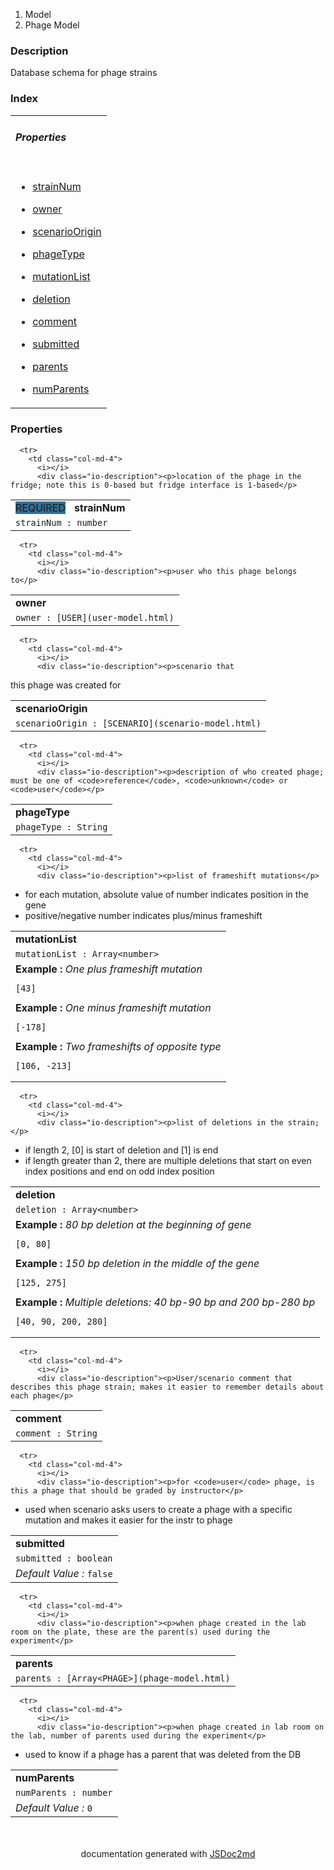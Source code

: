   <ol class="breadcrumb">
    <li>Model</li>
  <li>Phage Model</li>
</ol>
  <p class="comment">
    <h3>Description</h3>
  </p>
  <p class="comment">
    Database schema for phage strains
  </p>
<section>
  <h3 id="index">Index</h3>
  <table class="table table-sm table-bordered index-table">
  <tbody>
    <tr>
<td class="col-md-4"><h6><b>Properties</b></h6></td>
</tr>
<tr>
<td class="col-md-4">
<ul class="index-list">
<li>

<a href="#module_Phage Model..strainNum">strainNum</a>
</li>
<li>

<a href="#module_Phage Model..owner">owner</a>
</li>
<li>

<a href="#module_Phage Model..scenarioOrigin">scenarioOrigin</a>
</li>
<li>

<a href="#module_Phage Model..phageType">phageType</a>
</li>
<li>

<a href="#module_Phage Model..mutationList">mutationList</a>
</li>
<li>

<a href="#module_Phage Model..deletion">deletion</a>
</li>
<li>

<a href="#module_Phage Model..comment">comment</a>
</li>
<li>

<a href="#module_Phage Model..submitted">submitted</a>
</li>
<li>

<a href="#module_Phage Model..parents">parents</a>
</li>
<li>

<a href="#module_Phage Model..numParents">numParents</a>
</li>
</ul>
</td>
</tr>
</tbody>
  </table>
</section>
<section><h3>Properties</h3>  <table class="table table-sm table-bordered">
  <tbody>
    <tr id="strainNum"><td class="col-md-4">
      <a name="module_Phage Model..strainNum"></a>
          <span class="modifier" style="background:#31708f;margin-right:10px;">REQUIRED</span>
      <b>strainNum</b>
      </td></tr>
    <tr>
      <td class="col-md-4"><code>strainNum : number</code></td>
    </tr>

      <tr>
        <td class="col-md-4">
          <i></i>
          <div class="io-description"><p>location of the phage in the fridge; note this is 0-based but fridge interface is 1-based</p>
</div>
        </td>
      </tr>
  </tbody>
</table>

  <table class="table table-sm table-bordered">
  <tbody>
    <tr id="owner"><td class="col-md-4">
      <a name="module_Phage Model..owner"></a>
      <b>owner</b>
      </td></tr>
    <tr>
      <td class="col-md-4"><code>owner : [USER](user-model.html)</code></td>
    </tr>

      <tr>
        <td class="col-md-4">
          <i></i>
          <div class="io-description"><p>user who this phage belongs to</p>
</div>
        </td>
      </tr>
  </tbody>
</table>

  <table class="table table-sm table-bordered">
  <tbody>
    <tr id="scenarioOrigin"><td class="col-md-4">
      <a name="module_Phage Model..scenarioOrigin"></a>
      <b>scenarioOrigin</b>
      </td></tr>
    <tr>
      <td class="col-md-4"><code>scenarioOrigin : [SCENARIO](scenario-model.html)</code></td>
    </tr>

      <tr>
        <td class="col-md-4">
          <i></i>
          <div class="io-description"><p>scenario that
this phage was created for</p>
</div>
        </td>
      </tr>
  </tbody>
</table>

  <table class="table table-sm table-bordered">
  <tbody>
    <tr id="phageType"><td class="col-md-4">
      <a name="module_Phage Model..phageType"></a>
      <b>phageType</b>
      </td></tr>
    <tr>
      <td class="col-md-4"><code>phageType : String</code></td>
    </tr>

      <tr>
        <td class="col-md-4">
          <i></i>
          <div class="io-description"><p>description of who created phage; must be one of <code>reference</code>, <code>unknown</code> or <code>user</code></p>
</div>
        </td>
      </tr>
  </tbody>
</table>

  <table class="table table-sm table-bordered">
  <tbody>
    <tr id="mutationList"><td class="col-md-4">
      <a name="module_Phage Model..mutationList"></a>
      <b>mutationList</b>
      </td></tr>
    <tr>
      <td class="col-md-4"><code>mutationList : Array&lt;number&gt;</code></td>
    </tr>

      <tr>
        <td class="col-md-4">
          <i></i>
          <div class="io-description"><p>list of frameshift mutations</p>
<ul>
<li>for each mutation, absolute value of number indicates position in the gene</li>
<li>positive/negative number indicates plus/minus frameshift</li>
</ul>
</div>
        </td>
      </tr>
      <tr>
        <td class="col-md-4">
          <div class="io-description">
    <b>Example : </b>
    <i>One plus frameshift mutation</i> 
  <pre class="language-html"><code class="language-html">[43]
</code></pre> 
  </div>
<div class="io-description">
    <b>Example : </b>
    <i>One minus frameshift mutation</i> 
  <pre class="language-html"><code class="language-html">[-178]
</code></pre> 
  </div>
<div class="io-description">
    <b>Example : </b>
    <i>Two frameshifts of opposite type </i> 
  <pre class="language-html"><code class="language-html">[106, -213]
</code></pre> 
  </div>
        </td>
      </tr>
  </tbody>
</table>

  <table class="table table-sm table-bordered">
  <tbody>
    <tr id="deletion"><td class="col-md-4">
      <a name="module_Phage Model..deletion"></a>
      <b>deletion</b>
      </td></tr>
    <tr>
      <td class="col-md-4"><code>deletion : Array&lt;number&gt;</code></td>
    </tr>

      <tr>
        <td class="col-md-4">
          <i></i>
          <div class="io-description"><p>list of deletions in the strain;</p>
<ul>
<li>if length 2, [0] is start of deletion and [1] is end</li>
<li>if length greater than 2, there are multiple deletions that start on even index positions and end on odd index position</li>
</ul>
</div>
        </td>
      </tr>
      <tr>
        <td class="col-md-4">
          <div class="io-description">
    <b>Example : </b>
    <i>80 bp deletion at the beginning of gene</i> 
  <pre class="language-html"><code class="language-html">[0, 80]
</code></pre> 
  </div>
<div class="io-description">
    <b>Example : </b>
    <i>150 bp deletion in the middle of the gene</i> 
  <pre class="language-html"><code class="language-html">[125, 275]
</code></pre> 
  </div>
<div class="io-description">
    <b>Example : </b>
    <i>Multiple deletions: 40 bp-90 bp and 200 bp-280 bp</i> 
  <pre class="language-html"><code class="language-html">[40, 90, 200, 280]
</code></pre> 
  </div>
        </td>
      </tr>
  </tbody>
</table>

  <table class="table table-sm table-bordered">
  <tbody>
    <tr id="comment"><td class="col-md-4">
      <a name="module_Phage Model..comment"></a>
      <b>comment</b>
      </td></tr>
    <tr>
      <td class="col-md-4"><code>comment : String</code></td>
    </tr>

      <tr>
        <td class="col-md-4">
          <i></i>
          <div class="io-description"><p>User/scenario comment that describes this phage strain; makes it easier to remember details about each phage</p>
</div>
        </td>
      </tr>
  </tbody>
</table>

  <table class="table table-sm table-bordered">
  <tbody>
    <tr id="submitted"><td class="col-md-4">
      <a name="module_Phage Model..submitted"></a>
      <b>submitted</b>
      </td></tr>
    <tr>
      <td class="col-md-4"><code>submitted : boolean</code></td>
    </tr>

      <tr>
        <td class="col-md-4">
          <i></i>
          <div class="io-description"><p>for <code>user</code> phage, is this a phage that should be graded by instructor</p>
<ul>
<li>used when scenario asks users to create a phage with a specific mutation and makes it easier for the instr to phage</li>
</ul>
</div>
        </td>
      </tr>
    <tr>
        <td class="col-md-4">
          <i>Default Value :</i> <code>false</code>
        </td>
      </tr>

  </tbody>
</table>

  <table class="table table-sm table-bordered">
  <tbody>
    <tr id="parents"><td class="col-md-4">
      <a name="module_Phage Model..parents"></a>
      <b>parents</b>
      </td></tr>
    <tr>
      <td class="col-md-4"><code>parents : [Array&lt;PHAGE&gt;](phage-model.html)</code></td>
    </tr>

      <tr>
        <td class="col-md-4">
          <i></i>
          <div class="io-description"><p>when phage created in the lab room on the plate, these are the parent(s) used during the experiment</p>
</div>
        </td>
      </tr>
  </tbody>
</table>

  <table class="table table-sm table-bordered">
  <tbody>
    <tr id="numParents"><td class="col-md-4">
      <a name="module_Phage Model..numParents"></a>
      <b>numParents</b>
      </td></tr>
    <tr>
      <td class="col-md-4"><code>numParents : number</code></td>
    </tr>

      <tr>
        <td class="col-md-4">
          <i></i>
          <div class="io-description"><p>when phage created in lab room on the lab, number of parents used during the experiment</p>
<ul>
<li>used to know if a phage has a parent that was deleted from the DB</li>
</ul>
</div>
        </td>
      </tr>
    <tr>
        <td class="col-md-4">
          <i>Default Value :</i> <code>0</code>
        </td>
      </tr>

  </tbody>
</table>
</section>
<section style="margin-top:50px;text-align:center;">
documentation generated with <a href="https://github.com/jsdoc2md/jsdoc-to-markdown/">JSDoc2md</a>
</section>
